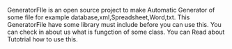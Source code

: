 GeneratorFIle is an open source project  to make Automatic Generator of some file for example database,xml,Spreadsheet,Word,txt.
This GeneratorFile have some library must include before you can use this. 
You can check in about us what is fungction of some class.
You can Read about Tutotrial how to use this. 
